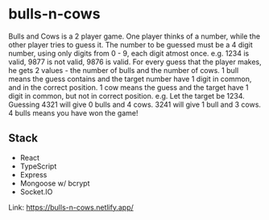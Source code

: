 # bulls-n-cows
Bulls and Cows is a 2 player game. One player thinks of a number, while the other player tries to guess it.  The number to be guessed must be a 4 digit number, using only digits from 0 - 9, each digit atmost once. e.g. 1234 is valid, 9877 is not valid, 9876 is valid. For every guess that the player makes, he gets 2 values - the number of bulls and the number of cows. 1 bull means the guess contains and the target number have 1 digit in common, and in the correct position. 1 cow means the guess and the target have 1 digit in common, but not in correct position. e.g. Let the target be 1234. Guessing 4321 will give 0 bulls and 4 cows. 3241 will give 1 bull and 3 cows. 4 bulls means you have won the game! 

## Stack
- React 
- TypeScript
- Express
- Mongoose w/ bcrypt
- Socket.IO

Link: https://bulls-n-cows.netlify.app/ 
